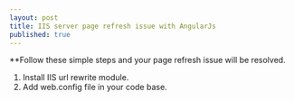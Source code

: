 ```yaml
---
layout: post
title: IIS server page refresh issue with AngularJs
published: true
---
```


**Follow these simple steps and your page refresh issue will be resolved.

  1. Install IIS url rewrite module.
  2. Add web.config file in your code base.
 
 <?xml version="1.0" encoding="utf-8"?> 
  <configuration>
      <system.webServer>
          <rewrite>
              <rules> 
                  <rule name="Main Rule" stopProcessing="true">
                      <match url=".*" />
                      <conditions logicalGrouping="MatchAll">
                          <add input="{REQUEST_FILENAME}" matchType="IsFile" negate="true" />                                 
                          <add input="{REQUEST_FILENAME}" matchType="IsDirectory" negate="true" />
                      </conditions>
                      <action type="Rewrite" url="/" />
                    </rule>
              </rules>
          </rewrite>
      </system.webServer>
  </configuration>




